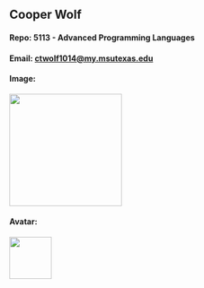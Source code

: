 ## Cooper Wolf
#### Repo: 5113 - Advanced Programming Languages
#### Email: ctwolf1014@my.msutexas.edu
#### Image:
<img src="https://github.com/Coop-Wolf/3013-Algorithms/assets/156962773/42348a75-44d8-4764-a1dc-f8942dd4584d" width="200">

#### Avatar:
<img src="https://github.com/Coop-Wolf/3013-Algorithms/assets/156962773/0855cd2e-77a3-4955-beb7-963533f5e635" width="75">